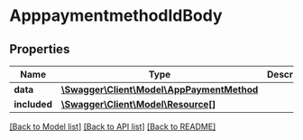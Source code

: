 # ApppaymentmethodIdBody

## Properties
Name | Type | Description | Notes
------------ | ------------- | ------------- | -------------
**data** | [**\Swagger\Client\Model\AppPaymentMethod**](AppPaymentMethod.md) |  | [optional] 
**included** | [**\Swagger\Client\Model\Resource[]**](Resource.md) |  | [optional] 

[[Back to Model list]](../../README.md#documentation-for-models) [[Back to API list]](../../README.md#documentation-for-api-endpoints) [[Back to README]](../../README.md)


